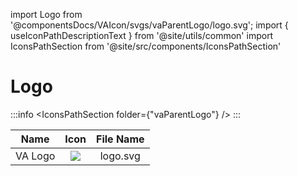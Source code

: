 import  Logo from '@componentsDocs/VAIcon/svgs/vaParentLogo/logo.svg';
import { useIconPathDescriptionText } from '@site/utils/common'
import IconsPathSection from '@site/src/components/IconsPathSection'


# Logo

:::info
<IconsPathSection folder={"vaParentLogo"} />
:::

Name | Icon | File Name 
:---: | :---: | :---: 
VA Logo | <img src={Logo} className="logoIcon"/> | logo.svg 